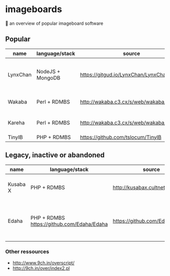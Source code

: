 # imageboards
:ramen: an overview of popular imageboard software

## Popular

name | language/stack | source | comments
-----| -------------- | ------ | --------
LynxChan | NodeJS + MongoDB | https://gitgud.io/LynxChan/LynxChan | all functionality exposed via JSON based RPC
Wakaba | Perl + RDMBS | http://wakaba.c3.cx/s/web/wakaba_kareha | Inspired by Futaba and Futallaby
Kareha | Perl + RDMBS | http://wakaba.c3.cx/s/web/wakaba_kareha | textboard-only version of Wakaba
TinyIB | PHP + RDMBS | https://github.com/tslocum/TinyIB | 

## Legacy, inactive or abandoned

name | language/stack | source | comments
-----| -------------- | ------ | --------
Kusaba X | PHP + RDMBS | http://kusabax.cultnet.net/ | no updates since 2013
Edaha | PHP + RDMBS https://github.com/Edaha/Edaha | https://github.com/Edaha/Edaha | Fork of Kusaba X, no updates since 2013

### Other ressources
* http://www.9ch.in/overscript/
* http://9ch.in/over/index2.pl
